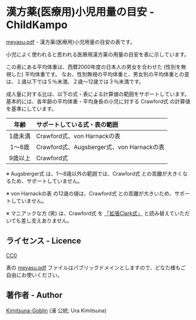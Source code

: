 # 漢方薬(医療用)小児用量の目安 - ChildKampo

[meyasu.pdf](https://kimitsuna-goblin.github.io/ChildKampo/meyasu.pdf) - 漢方薬(医療用)小児用量の目安の表です。

小児によく使われると思われる医療用漢方薬の用量の目安を表に示しています。

この表にある平均体重は、西暦2000年度の日本人の男女を合わせた (性別を無視した) 平均体重です。
なお、性別無視の平均体重と、男女別の平均体重との差は、１歳以下では５％未満、２歳～12歳では３％未満です。

成人量に対する比は、以下の式・表による計算値の範囲をサポートしています。
基本的には、各年齢の平均体重・平均身長の小児に対する Crawford式 の計算値を基準にしています。

| 年齢     | サポートしている式・表の範囲              |
| :------: | :---------------------------------------- |
| 1歳未満  | Crawford式、von Harnackの表               |
| 1～8歳   | Crawford式、Augsberger式、von Harnackの表 |
| 9歳以上  | Crawford式

※ Augsberger式 は、1～8歳以外の範囲では、Crawford式 との乖離が大きくなるため、サポートしていません。

※ von Harnackの表 の12歳の値は、Crawford式 との乖離が大きいため、サポートしていません。

※ マニアックな方 (笑) は、Crawford式 を [「拡張Clark式」](https://kimitsuna-goblin.github.io/extClark/) と読み替えていただいても差し支えありません。

## ライセンス - Licence

[CC0](https://github.com/Kimitsuna-Goblin/ChildKampo/blob/master/LICENSE)

表の [meyasu.pdf](https://kimitsuna-goblin.github.io/ChildKampo/meyasu.pdf) ファイルはパブリックドメインとしますので、どなた様もご自由にお使いください。

## 著作者 - Author

[Kimitsuna-Goblin](https://github.com/Kimitsuna-Goblin) (浦 公統; Ura Kimitsuna)
